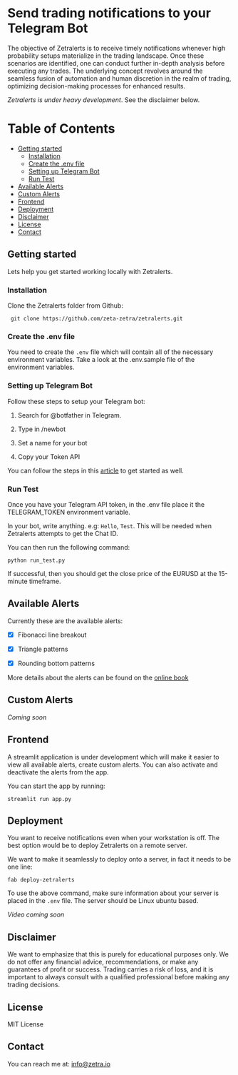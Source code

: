 # Send trading notifications to your Telegram Bot

The objective of Zetralerts is to receive timely notifications whenever high probability setups materialize in the trading landscape. Once these scenarios are identified, one can conduct further in-depth analysis before executing any trades. The underlying concept revolves around the seamless fusion of automation and human discretion in the realm of trading, optimizing decision-making processes for enhanced results.

*Zetralerts is under heavy development*. See the disclaimer below. 

Table of Contents
=================

 * [Getting started](#getting-started) 
    * [Installation](#installation)
    * [Create the .env file](#create-the-env-file)
    * [Setting up Telegram Bot](#setting-up-telegram-bot)
    * [Run Test](#run-test)
 * [Available Alerts](#available-alerts)
 * [Custom Alerts](#custom-alerts)
 * [Frontend](#frontend)
 * [Deployment](#deployment)
 * [Disclaimer](#disclaimer)
 * [License](#license)
 * [Contact](#contact)

## Getting started

Lets help you get started working locally with Zetralerts. 

### Installation

Clone the Zetralerts folder from Github:

     git clone https://github.com/zeta-zetra/zetralerts.git

### Create the .env file

You need to create the `.env` file which will contain all of the necessary environment variables. Take a look at the .env.sample 
file of the environment variables.

### Setting up Telegram Bot

Follow these steps to setup your Telegram bot:

 1. Search for @botfather in Telegram.

 2. Type in /newbot 

 3. Set a name for your bot

 4. Copy your Token API 
 
You can follow the steps in this [article](https://www.freecodecamp.org/news/how-to-create-a-telegram-bot-using-python/) to get started as well.

### Run Test

Once you have your Telegram API token, in the .env file place it the TELEGRAM_TOKEN environment variable. 

In your bot, write anything. e.g: `Hello`, `Test`. This will be needed when Zetralerts attempts to get the Chat ID. 

You can then run the following command:

    python run_test.py

If successful, then you should get the close price of the EURUSD at the 15-minute timeframe. 

## Available Alerts 

Currently these are the available alerts:

- [x] Fibonacci line breakout

- [x] Triangle patterns

- [x] Rounding bottom patterns

More details about the alerts can be found on the [online book](https://zeta-zetra.github.io/docs-forex-strategies-python/)

## Custom Alerts

*Coming soon*

## Frontend

A streamlit application is under development which will make it easier to view all available alerts, create custom alerts. You can also
activate and deactivate the alerts from the app.

You can start the app by running:

    streamlit run app.py


## Deployment

You want to receive notifications even when your workstation is off. The best option would be to deploy Zetralerts on a remote server.

We want to make it seamlessly to deploy onto a server, in fact it needs to be one line:

    fab deploy-zetralerts

To use the above command, make sure information about your server is placed in the `.env` file. The server should be Linux ubuntu based. 

*Video coming soon*

## Disclaimer

We want to emphasize that this is purely for educational purposes only. We do not offer any financial advice, recommendations, or make any guarantees of profit or success. Trading carries a risk of loss, and it is important to always consult with a qualified professional before making any trading decisions.

## License 

MIT License

## Contact

You can reach me at: info@zetra.io

